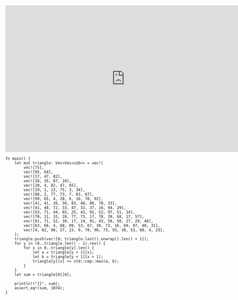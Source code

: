 <html><iframe src="https://docs.google.com/presentation/d/e/2PACX-1vSXQXOHGlkvP-KTjoOesbw0ATJ6Bia-C5dngFiGl77htYuuV_WMHANOgVkxynxPWBVvWCKipyiQMD35/embed?start=false&loop=false&delayms=60000" frameborder="0" width="750" height="460" allowfullscreen="true" mozallowfullscreen="true" webkitallowfullscreen="true"></iframe></html>

```rust,editable
fn main() {
    let mut triangle: Vec<Vec<u16>> = vec![
        vec![75],
        vec![95, 64],
        vec![17, 47, 82],
        vec![18, 35, 87, 10],
        vec![20, 4, 82, 47, 65],
        vec![19, 1, 23, 75, 3, 34],
        vec![88, 2, 77, 73, 7, 63, 67],
        vec![99, 65, 4, 28, 6, 16, 70, 92],
        vec![41, 41, 26, 56, 83, 40, 80, 70, 33],
        vec![41, 48, 72, 33, 47, 32, 37, 16, 94, 29],
        vec![53, 71, 44, 65, 25, 43, 91, 52, 97, 51, 14],
        vec![70, 11, 33, 28, 77, 73, 17, 78, 39, 68, 17, 57],
        vec![91, 71, 52, 38, 17, 14, 91, 43, 58, 50, 27, 29, 48],
        vec![63, 66, 4, 68, 89, 53, 67, 30, 73, 16, 69, 87, 40, 31],
        vec![4, 62, 98, 27, 23, 9, 70, 98, 73, 93, 38, 53, 60, 4, 23],
    ];
    triangle.push(vec![0; triangle.last().unwrap().len() + 1]);
    for y in (0..triangle.len() - 1).rev() {
        for x in 0..triangle[y].len() {
            let a = triangle[y + 1][x];
            let b = triangle[y + 1][x + 1];
            triangle[y][x] += std::cmp::max(a, b);
        }
    }
    let sum = triangle[0][0];

    println!("{}", sum);
    assert_eq!(sum, 1074);
}
```

